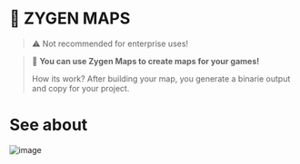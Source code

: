 # 🔰 ZYGEN MAPS
> ⚠ Not recommended for enterprise uses!

> 🔰 **You can use Zygen Maps to create maps for your games!**
> 
> How its work? After building your map, you generate a binarie output
> and copy for your project.

# See about
![image](https://i.imgur.com/3hyswqI.png)
